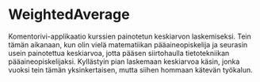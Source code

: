 # WeightedAverage
Komentorivi-applikaatio kurssien painotetun keskiarvon laskemiseksi. Tein tämän aikanaan, kun olin vielä matematiikan pääaineopiskelija ja seurasin usein painotettua keskiarvoa, jotta pääsen siirtohaulla tietotekniikan pääaineopiskelijaksi. Kyllästyin pian laskemaan keskiarvoa käsin, jonka vuoksi tein tämän yksinkertaisen, mutta siihen hommaan kätevän työkalun. 
